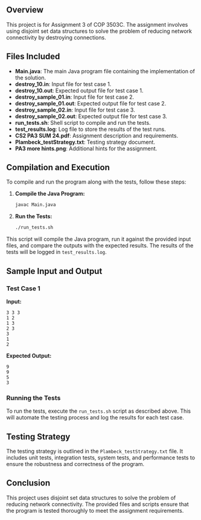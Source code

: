 ## Overview
This project is for Assignment 3 of COP 3503C. The assignment involves using disjoint set data structures to solve the problem of reducing network connectivity by destroying connections.

## Files Included
- **Main.java**: The main Java program file containing the implementation of the solution.
- **destroy_10.in**: Input file for test case 1.
- **destroy_10.out**: Expected output file for test case 1.
- **destroy_sample_01.in**: Input file for test case 2.
- **destroy_sample_01.out**: Expected output file for test case 2.
- **destroy_sample_02.in**: Input file for test case 3.
- **destroy_sample_02.out**: Expected output file for test case 3.
- **run_tests.sh**: Shell script to compile and run the tests.
- **test_results.log**: Log file to store the results of the test runs.
- **CS2 PA3 SUM 24.pdf**: Assignment description and requirements.
- **Plambeck_testStrategy.txt**: Testing strategy document.
- **PA3 more hints.png**: Additional hints for the assignment.

## Compilation and Execution
To compile and run the program along with the tests, follow these steps:

1. **Compile the Java Program:**
    ```bash
    javac Main.java
    ```

2. **Run the Tests:**
    ```bash
    ./run_tests.sh
    ```

This script will compile the Java program, run it against the provided input files, and compare the outputs with the expected results. The results of the tests will be logged in `test_results.log`.

## Sample Input and Output
### Test Case 1
**Input:**
```
3 3 3
1 2
1 3
2 3
3
1
2
```

**Expected Output:**
```
9
9
5
3
```

### Running the Tests
To run the tests, execute the `run_tests.sh` script as described above. This will automate the testing process and log the results for each test case.

## Testing Strategy
The testing strategy is outlined in the `Plambeck_testStrategy.txt` file. It includes unit tests, integration tests, system tests, and performance tests to ensure the robustness and correctness of the program.

## Conclusion
This project uses disjoint set data structures to solve the problem of reducing network connectivity. The provided files and scripts ensure that the program is tested thoroughly to meet the assignment requirements.


